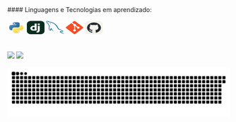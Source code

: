 #

<img align="right" alt="" height="190px" src="https://github.com/user-attachments/assets/9ac3298b-eed7-45b7-af7a-1bdbdfb7dc28">
<br>
#### Linguagens e Tecnologias em aprendizado:
<div style="display: inline_block"><br>
  <img align="center" alt="Lari-Python" height="30" width="40" src="https://raw.githubusercontent.com/devicons/devicon/master/icons/python/python-original.svg">
  <img align="center" alt="Lari-Django" height="30" width="40" src="https://github.com/tandpfun/skill-icons/blob/main/icons/Django.svg">
  <img align="center" alt="Lari-Mysql" height="30" width="40" src="https://github.com/devicons/devicon/blob/master/icons/mysql/mysql-original.svg">
  <img align="center" alt="Lari-Git" height="30" width="40" src="https://github.com/devicons/devicon/blob/master/icons/git/git-original.svg">
  <img align="center" alt="Lari-github" height="30" width="40" src="https://github.com/tandpfun/skill-icons/blob/main/icons/Github-Light.svg">
</div>

# 
<div> 
  <a href = "mailto:larissamenezes.tec@gmail.com"><img src="https://img.shields.io/badge/Gmail-D14836?style=for-the-badge&logo=gmail&logoColor=white" target="_blank"></a>
  <a href="https://www.linkedin.com/in/larissa-de-jesus-menezes-9b5608205" target="_blank"><img src="https://img.shields.io/badge/-LinkedIn-%230077B5?style=for-the-badge&logo=linkedin&logoColor=white" target="_blank"></a> 
</div>

<br>
<div>
<picture>
  <source media="(prefers-color-scheme: dark)" srcset="https://raw.githubusercontent.com/larimenezs/larimenezs/output/github-contribution-grid-snake-dark.svg">
  <source media="(prefers-color-scheme: light)" srcset="https://raw.githubusercontent.com/larimenezs/larimenezs/output/github-contribution-grid-snake.svg">
  <img alt="github contribution grid snake animation" src="https://raw.githubusercontent.com/larimenezs/larimenezs/output/github-contribution-grid-snake.svg">
</picture>
</div>


